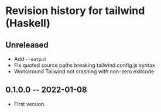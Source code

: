 # Revision history for tailwind (Haskell)

## Unreleased

- Add `--output`
- Fix quoted source paths breaking tailwind.config.js syntax
- Workaround Tailwind not crashing with non-zero exitcode

## 0.1.0.0 -- 2022-01-08

* First version.
